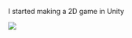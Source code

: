 I started making a 2D game in Unity

![](https://github.com/ahnvm/2D_Topdown/blob/main/Gifs/game.gif)
